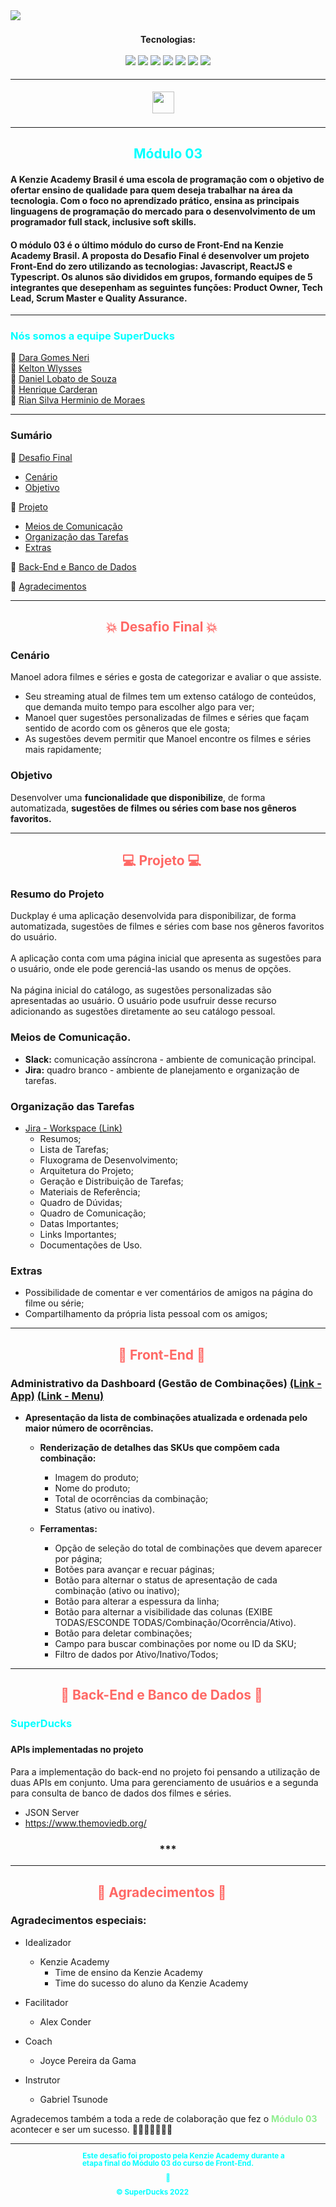 <!--BANNER-->

 <img src="https://i.ibb.co/DR0QGKf/destaque.png"/>


<!--DESAFIO-->

<!--IDEALIZADORES-->


<!--TECNOLOGIAS-->
<div style="padding:5px 50px" align="center">
<br><b>Tecnologias:</b><br><br>
 <img src="https://img.shields.io/static/v1?label=&message=VS CODE&color=red">
 <img src="https://img.shields.io/static/v1?label=&message=GIT&color=blueviolet">
 <img src="https://img.shields.io/static/v1?label=&message=HTML&color=blue">
 <img src="https://img.shields.io/static/v1?label=&message=CSS&color=orange">
 <img src="https://img.shields.io/static/v1?label=&message=JAVASCRIPT &color=green">
 <img src="https://img.shields.io/badge/-TYPESCRIPT-/?style=flat&color=3178c6">
 <img src="https://img.shields.io/badge/-REACT-/?style=flat&color=20232a">
 
</div>
<hr>
<div style="padding:5px 50px" align="center">
 <a href="https://kenzie.com.br/" title="https://kenzie.com.br/">
  <img src="https://kenzie.com.br/_next/image?url=%2Fimages%2Flogo.png&w=256&q=75" height="35px"/></a><span> &nbsp; &nbsp; </span>
</div>

<hr>

<!--EQUIPE-->
<h2 style="color: Cyan" align="center">Módulo 03</h2>
<h4>
A Kenzie Academy Brasil é uma escola de programação com o objetivo de ofertar ensino de qualidade para quem deseja trabalhar na área da tecnologia. Com o foco no aprendizado prático, ensina as principais linguagens de programação do mercado para o desenvolvimento de um programador full stack, inclusive soft skills.
</h4>

<h4>
O módulo 03 é o último módulo do curso de Front-End na Kenzie Academy Brasil. A proposta do Desafio Final é  desenvolver um projeto Front-End do zero utilizando as tecnologias: Javascript, ReactJS e Typescript. Os alunos são divididos em grupos, formando equipes de 5 integrantes que desepenham as seguintes funções: Product Owner, Tech Lead, Scrum Master e Quality Assurance.
</h4>

<hr>

<h3 style="color: Cyan">Nós somos a equipe SuperDucks</h3>

🔸 [Dara Gomes Neri](https://www.linkedin.com/in/daragneri/)</br>
🔸 [Kelton Wlysses](https://www.linkedin.com/in/kelton-wlysses/)</br>
🔸 [Daniel Lobato de Souza](https://www.linkedin.com/in/simplesmentedan/)</br>
🔸 [Henrique Carderan](https://www.linkedin.com/in/carderan-henrique/)</br>
🔸 [Rian Silva Herminio de Moraes](https://www.linkedin.com/in/rian-moraes/)</br>
<hr>

<!--SUMARIO-->
### Sumário

:small_blue_diamond: [Desafio Final](#-desafio-final---)
* [Cenário](#cenário)
* [Objetivo](#objetivo)

:small_blue_diamond: [Projeto](#-projeto--)
* [Meios de Comunicação](#meios-de-comunicação)
* [Organização das Tarefas](#organização-das-tarefas)
* [Extras](#extras)

:small_blue_diamond: [Back-End e Banco de Dados](#-back-end-e-banco-de-dados--)

:small_blue_diamond: [Agradecimentos](#--agradecimentos--)

<hr>

<!--DESAFIO FINAL-->
<h2 style="color: #ff6865" align="center">💥 Desafio Final 💥 
 <a href=#sumário><img width="15px" src="https://cdn-icons-png.flaticon.com/512/724/724811.png"/></a>
</h2>


### Cenário

Manoel adora filmes e séries e gosta de categorizar e avaliar o que assiste.
* Seu streaming atual de filmes tem um extenso catálogo de conteúdos, que demanda muito tempo para escolher algo para ver;
* Manoel quer sugestões personalizadas de filmes e séries que façam sentido de acordo com os gêneros que ele gosta;
* As sugestões devem permitir que Manoel encontre os filmes e séries mais rapidamente;

### Objetivo
Desenvolver uma <b>funcionalidade que disponibilize</b>, de forma automatizada, <b>sugestões de filmes ou séries com base nos gêneros favoritos.</b>

<hr>

<!--PROJETO-->
<h2 style="color: #ff6865" align="center">💻 Projeto 💻 <a href=#sumário><img width="15px" src="https://cdn-icons-png.flaticon.com/512/724/724811.png"/></a></h2>

### Resumo do Projeto
<p>
Duckplay é uma aplicação desenvolvida para disponibilizar, de forma automatizada, sugestões de filmes e séries com base nos gêneros favoritos do usuário.<br><br>
A aplicação conta com uma página inicial que apresenta as sugestões para o usuário, onde ele pode gerenciá-las usando os menus de opções.<br><br>
Na página inicial do catálogo, as sugestões personalizadas são apresentadas ao usuário. O usuário pode usufruir desse recurso adicionando as sugestões diretamente ao seu catálogo pessoal.
<p>

### Meios de Comunicação.
* **Slack:** comunicação assíncrona - ambiente de comunicação principal.
* **Jira:** quadro branco - ambiente de planejamento e organização de tarefas.

### Organização das Tarefas
* [Jira - Workspace (Link)](https://grupo5projetofront.atlassian.net/jira/software/projects/PG5/boards/1)
    - Resumos;
    - Lista de Tarefas;
    - Fluxograma de Desenvolvimento;
    - Arquitetura do Projeto;
    - Geração e Distribuição de Tarefas;
    - Materiais de Referência;
    - Quadro de Dúvidas;
    - Quadro de Comunicação;
    - Datas Importantes;
    - Links Importantes;
    - Documentações de Uso.

### Extras
* Possibilidade de comentar e ver comentários de amigos na página do filme ou série;
* Compartilhamento da própria lista pessoal com os amigos;

<hr>
<h2 style="color: #ff6865" align="center">🎨 Front-End 🎨 <a href=#sumário><img width="15px" src="https://cdn-icons-png.flaticon.com/512/724/724811.png"/></a></h2>

### Administrativo da Dashboard (Gestão de Combinações) [(Link - App)](https://dreamscape.myvtex.com/admin/app/apps/dreamscape.dreamscape@0.1.11/setup) [(Link - Menu)](https://dreamscape.myvtex.com/admin/smart-suggestion)

* **Apresentação da lista de combinações atualizada e ordenada pelo maior número de ocorrências.**
  * **Renderização de detalhes das SKUs que compõem cada combinação:**
    - Imagem do produto;
    - Nome do produto;
    - Total de ocorrências da combinação;
    - Status (ativo ou inativo).

  * **Ferramentas:**
    - Opção de seleção do total de combinações que devem aparecer por página;
    - Botões para avançar e recuar páginas;
    - Botão para alternar o status de apresentação de cada combinação (ativo ou inativo);
    - Botão para alterar a espessura da linha;
    - Botão para alternar a visibilidade das colunas (EXIBE TODAS/ESCONDE TODAS/Combinação/Ocorrência/Ativo).
    - Botão para deletar combinações;    
    - Campo para buscar combinações por nome ou ID da SKU;
    - Filtro de dados por Ativo/Inativo/Todos;        

<hr>

<!--BACKEND E BANCO DE DADOS-->
<h2 style="color: #ff6865" align="center">🦾 Back-End e Banco de Dados 💾 <a href=#sumário><img width="15px" src="https://cdn-icons-png.flaticon.com/512/724/724811.png"/></a></h2>

<h3 style="color:cyan">SuperDucks<h3/>

#### APIs implementadas no projeto
Para a implementação do back-end no projeto foi pensando a utilização de duas APIs em conjunto. Uma para gerenciamento de usuários e a segunda para consulta de banco de dados dos filmes e séries.

- JSON Server
- https://www.themoviedb.org/

<h3 align="center">***</h3>

<hr>

<!--AGRADECIMENTOS-->
<h2 style="color: #ff6865" align="center"> 🙏 Agradecimentos 🤝 <a href=#sumário><img width="15px" src="https://cdn-icons-png.flaticon.com/512/724/724811.png"/></a></h2>
 
### Agradecimentos especiais:     
- Idealizador
    - Kenzie Academy
        - Time de ensino da Kenzie Academy
        - Time do sucesso do aluno da Kenzie Academy
   
- Facilitador
     - Alex Conder
 - Coach
     - Joyce Pereira da Gama
 - Instrutor
     - Gabriel Tsunode

 Agradecemos também a toda a rede de colaboração que fez o <b style=color:lightgreen>Módulo 03</b> acontecer e ser um sucesso. 🎉🎊🎇🥳🎆🎈🚀
<hr>

<!--RODAPE-->
<div align=center style="color:cyan; padding:0 10%; line-height: 1;" >
    <b><small style="padding:5px 50px">Este desafio foi proposto pela Kenzie Academy durante a etapa final do Módulo 03 do curso de Front-End.
    <br><br>
    🦆
    <br><br>
    © SuperDucks 2022
    </small></b>
</div>
